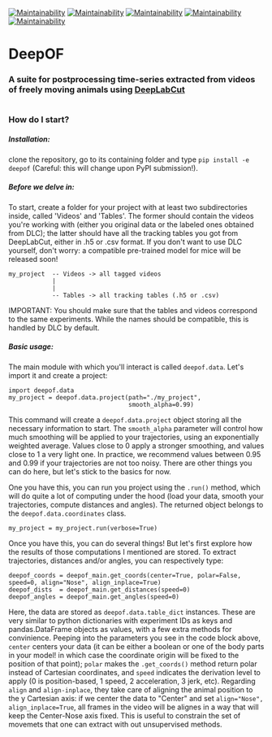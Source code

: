 [![Maintainability](https://gitlab.mpcdf.mpg.de/lucasmir/deepof/badges/master/pipeline.svg)](https://gitlab.mpcdf.mpg.de/lucasmir/deepof/-/pipelines)
[![Maintainability](https://gitlab.mpcdf.mpg.de/lucasmir/deepof/badges/master/coverage.svg)](https://coverage.readthedocs.io/en/coverage-5.3/)
[![Maintainability](https://api.codeclimate.com/v1/badges/c8c92dd2cb077c1beaa3/maintainability)](https://codeclimate.com/github/lucasmiranda42/deepof)
[![Maintainability](https://img.shields.io/badge/release-v0.0.1-informational)](https://gitlab.mpcdf.mpg.de/lucasmir/deepof/-/blob/master/LICENSE)
[![Maintainability](https://img.shields.io/badge/funding-MLFPM-informational)](https://mlfpm.eu/)

# DeepOF
### A suite for postprocessing time-series extracted from videos of freely moving animals using [DeepLabCut](http://www.mousemotorlab.org/deeplabcut)
#
### How do I start?
##### Installation: 
clone the repository, go to its containing folder and type 
``` pip install -e deepof ``` (Careful: this will change upon PyPI submission!).

##### Before we delve in:
To start, create a folder for your project
 with at least two subdirectories inside, called 'Videos' and 'Tables'. The former should contain the videos you're
 working with (either you original data or the labeled ones obtained from DLC); the latter should have all the tracking 
 tables you got from DeepLabCut, either in .h5 or .csv format. If you don't want to use DLC yourself, don't worry:
 a compatible pre-trained model for mice will be released soon!
```
my_project  -- Videos -> all tagged videos
            |
            |
            -- Tables -> all tracking tables (.h5 or .csv)
```
IMPORTANT: You should make sure that the tables and videos correspond to the same experiments. While the names should 
be compatible, this is handled by DLC by default.

##### Basic usage:

The main module with which you'll interact is called ```deepof.data```. Let's import it and create a project:
```
import deepof.data
my_project = deepof.data.project(path="./my_project",
                                 smooth_alpha=0.99)
```
This command will create a ```deepof.data.project``` object storing all the necessary information to start. The ```smooth_alpha```
parameter will control how much smoothing will be applied to your trajectories, using an exponentially weighted average.
Values close to 0 apply a stronger smoothing, and values close to 1 a very light one. In practice, we recommend values
between 0.95 and 0.99 if your trajectories are not too noisy. There are other things you can do here, but let's stick to
the basics for now.  
  
One you have this, you can run you project using the ```.run()``` method, which will do quite a lot of computing under
the hood (load your data, smooth your trajectories, compute distances and angles). The returned object belongs to the 
```deepof.data.coordinates``` class.
```
my_project = my_project.run(verbose=True)
```

Once you have this, you can do several things! But let's first explore how the results of those computations I mentioned
are stored. To extract trajectories, distances and/or angles, you can respectively type:
```
deepof_coords = deepof_main.get_coords(center=True, polar=False, speed=0, align="Nose", align_inplace=True)
deepof_dists  = deepof_main.get_distances(speed=0)
deepof_angles = deepof_main.get_angles(speed=0)
```
Here, the data are stored as ```deepof.data.table_dict``` instances. These are very similar to python dictionaries
with experiment IDs as keys and pandas.DataFrame objects as values, with a few extra methods for convinience. Peeping
into the parameters you see in the code block above, ```center``` centers your data (it can be either a boolean or
one of the body parts in your model! in which case the coordinate origin will be fixed to the position of that point);
```polar``` makes the ```.get_coords()``` method return polar instead of Cartesian coordinates, and ```speed``` 
indicates the derivation level to apply (0 is position-based, 1 speed, 2 acceleration, 3 jerk, etc). Regarding 
```align``` and ```align-inplace```, they take care of aligning the animal position to the y Cartesian axis: if we
center the data to "Center" and set ```align="Nose", align_inplace=True```, all frames in the video will be alignes in a
way that will keep the Center-Nose axis fixed. This is useful to constrain the set of movemets that one can extract
with out unsupervised methods. 